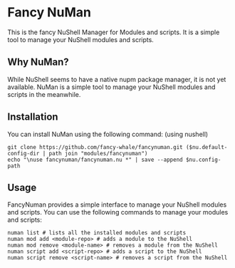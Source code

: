 # Fancy NuMan

This is the fancy NuShell Manager for Modules and scripts. It is a simple tool to manage your NuShell modules and scripts.

## Why NuMan?

While NuShell seems to have a native nupm package manager, it is not yet available. NuMan is a simple tool to manage your NuShell modules and scripts in the meanwhile.

## Installation

You can install NuMan using the following command: (using nushell)

```shell
git clone https://github.com/fancy-whale/fancynuman.git ($nu.default-config-dir | path join "modules/fancynuman")
echo "\nuse fancynuman/fancynuman.nu *" | save --append $nu.config-path
```

## Usage

FancyNuman provides a simple interface to manage your NuShell modules and scripts. You can use the following commands to manage your modules and scripts:

```shell
numan list # lists all the installed modules and scripts
numan mod add <module-repo> # adds a module to the NuShell
numan mod remove <module-name> # removes a module from the NuShell
numan script add <script-repo> # adds a script to the NuShell
numan script remove <script-name> # removes a script from the NuShell
```